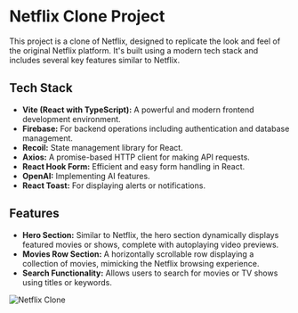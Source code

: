 # Netflix Clone Project

This project is a clone of Netflix, designed to replicate the look and feel of the original Netflix platform. It's built using a modern tech stack and includes several key features similar to Netflix.

## Tech Stack

- **Vite (React with TypeScript):** A powerful and modern frontend development environment.
- **Firebase:** For backend operations including authentication and database management.
- **Recoil:** State management library for React.
- **Axios:** A promise-based HTTP client for making API requests.
- **React Hook Form:** Efficient and easy form handling in React.
- **OpenAI:** Implementing AI features.
- **React Toast:** For displaying alerts or notifications.

## Features

- **Hero Section:** Similar to Netflix, the hero section dynamically displays featured movies or shows, complete with autoplaying video previews.
- **Movies Row Section:** A horizontally scrollable row displaying a collection of movies, mimicking the Netflix browsing experience.
- **Search Functionality:** Allows users to search for movies or TV shows using titles or keywords.

![Netflix Clone](https://user-images.githubusercontent.com/path-to-your-netflix-clone-image.png)
